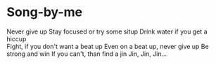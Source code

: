 # Song-by-me
Never give up 
Stay focused or try some situp 
Drink water if you get a hiccup  
Fight, if you don't want a beat up 
Even on a beat up, never give up 
Be strong and win 
If you can't, than find a jin 
Jin, Jin, Jin...
